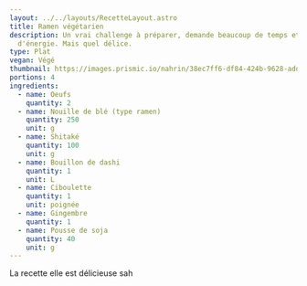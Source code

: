 ```yaml
---
layout: ../../layouts/RecetteLayout.astro
title: Ramen végétarien
description: Un vrai challenge à préparer, demande beaucoup de temps et
  d'énergie. Mais quel délice.
type: Plat
vegan: Végé
thumbnail: https://images.prismic.io/nahrin/38ec7ff6-df84-424b-9628-addc3f6b9e37_miso-ramen-rezept-mit-poulet-oder-tofu.jpg?auto=compress,format
portions: 4
ingredients:
  - name: Oeufs
    quantity: 2
  - name: Nouille de blé (type ramen)
    quantity: 250
    unit: g
  - name: Shitaké
    quantity: 100
    unit: g
  - name: Bouillon de dashi
    quantity: 1
    unit: L
  - name: Ciboulette
    quantity: 1
    unit: poignée
  - name: Gingembre
    quantity: 1
  - name: Pousse de soja
    quantity: 40
    unit: g
---
```

La recette elle est délicieuse sah

